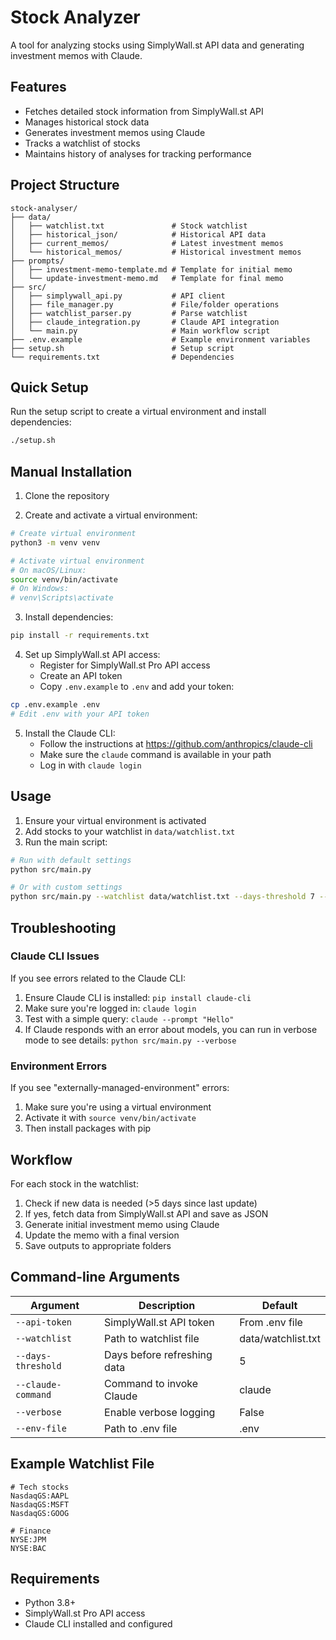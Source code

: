# Stock Analyzer

A tool for analyzing stocks using SimplyWall.st API data and generating investment memos with Claude.

## Features

- Fetches detailed stock information from SimplyWall.st API
- Manages historical stock data 
- Generates investment memos using Claude
- Tracks a watchlist of stocks
- Maintains history of analyses for tracking performance

## Project Structure

```
stock-analyser/
├── data/
│   ├── watchlist.txt               # Stock watchlist
│   ├── historical_json/            # Historical API data
│   ├── current_memos/              # Latest investment memos
│   └── historical_memos/           # Historical investment memos
├── prompts/
│   ├── investment-memo-template.md # Template for initial memo
│   └── update-investment-memo.md   # Template for final memo
├── src/
│   ├── simplywall_api.py           # API client
│   ├── file_manager.py             # File/folder operations
│   ├── watchlist_parser.py         # Parse watchlist
│   ├── claude_integration.py       # Claude API integration
│   └── main.py                     # Main workflow script
├── .env.example                    # Example environment variables
├── setup.sh                        # Setup script 
└── requirements.txt                # Dependencies
```

## Quick Setup

Run the setup script to create a virtual environment and install dependencies:

```bash
./setup.sh
```

## Manual Installation

1. Clone the repository

2. Create and activate a virtual environment:
```bash
# Create virtual environment
python3 -m venv venv

# Activate virtual environment
# On macOS/Linux:
source venv/bin/activate
# On Windows:
# venv\Scripts\activate
```

3. Install dependencies:
```bash
pip install -r requirements.txt
```

4. Set up SimplyWall.st API access:
   - Register for SimplyWall.st Pro API access
   - Create an API token
   - Copy `.env.example` to `.env` and add your token:

```bash
cp .env.example .env
# Edit .env with your API token
```

5. Install the Claude CLI:
   - Follow the instructions at https://github.com/anthropics/claude-cli
   - Make sure the `claude` command is available in your path
   - Log in with `claude login`

## Usage

1. Ensure your virtual environment is activated
2. Add stocks to your watchlist in `data/watchlist.txt`
3. Run the main script:

```bash
# Run with default settings
python src/main.py

# Or with custom settings
python src/main.py --watchlist data/watchlist.txt --days-threshold 7 --claude-command "claude" --verbose
```

## Troubleshooting

### Claude CLI Issues

If you see errors related to the Claude CLI:

1. Ensure Claude CLI is installed: `pip install claude-cli`
2. Make sure you're logged in: `claude login`
3. Test with a simple query: `claude --prompt "Hello"`
4. If Claude responds with an error about models, you can run in verbose mode to see details: `python src/main.py --verbose`

### Environment Errors

If you see "externally-managed-environment" errors:
1. Make sure you're using a virtual environment
2. Activate it with `source venv/bin/activate`
3. Then install packages with pip

## Workflow

For each stock in the watchlist:

1. Check if new data is needed (>5 days since last update)
2. If yes, fetch data from SimplyWall.st API and save as JSON
3. Generate initial investment memo using Claude
4. Update the memo with a final version
5. Save outputs to appropriate folders

## Command-line Arguments

| Argument | Description | Default |
|----------|-------------|---------|
| `--api-token` | SimplyWall.st API token | From .env file |
| `--watchlist` | Path to watchlist file | data/watchlist.txt |
| `--days-threshold` | Days before refreshing data | 5 |
| `--claude-command` | Command to invoke Claude | claude |
| `--verbose` | Enable verbose logging | False |
| `--env-file` | Path to .env file | .env |

## Example Watchlist File

```
# Tech stocks
NasdaqGS:AAPL
NasdaqGS:MSFT
NasdaqGS:GOOG

# Finance
NYSE:JPM
NYSE:BAC
```

## Requirements

- Python 3.8+
- SimplyWall.st Pro API access
- Claude CLI installed and configured